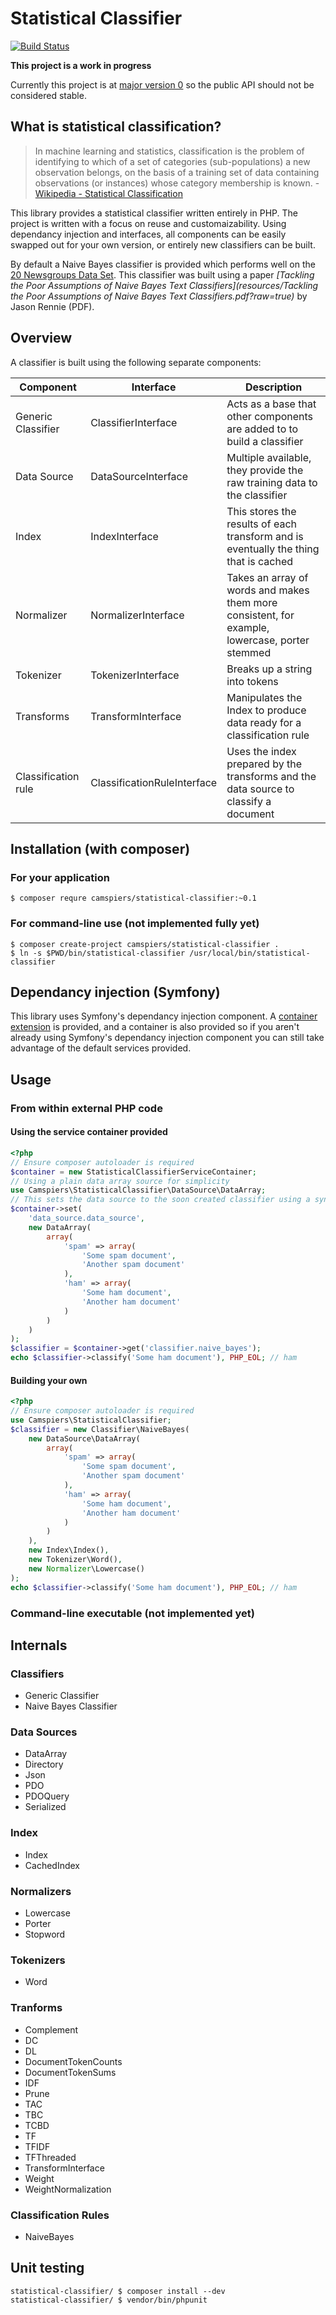 # Statistical Classifier

[![Build Status](https://travis-ci.org/camspiers/statistical-classifier.png?branch=master)](https://travis-ci.org/camspiers/statistical-classifier)

**This project is a work in progress**

Currently this project is at [major version 0](http://semver.org/) so the public API should not be considered stable.

## What is statistical classification?

> In machine learning and statistics, classification is the problem of identifying to which of a set of categories (sub-populations) a new observation belongs, on the basis of a training set of data containing observations (or instances) whose category membership is known. - [Wikipedia - Statistical Classification](http://en.wikipedia.org/wiki/Statistical_classification)

This library provides a statistical classifier written entirely in PHP. The project is written with a focus on reuse and customaizability. Using dependancy injection and interfaces, all components can be easily swapped out for your own version, or entirely new classifiers can be built.

By default a Naive Bayes classifier is provided which performs well on the [20 Newsgroups Data Set](http://qwone.com/~jason/20Newsgroups/). This classifier was built using a paper *[Tackling the Poor Assumptions of Naive Bayes Text Classifiers](resources/Tackling the Poor Assumptions of Naive Bayes Text Classifiers.pdf?raw=true)* by Jason Rennie (PDF).

## Overview

A classifier is built using the following separate components:

| Component | Interface | Description |
| --------- | --------- | ----------- |
| Generic Classifier | ClassifierInterface | Acts as a base that other components are added to to build a classifier |
| Data Source | DataSourceInterface | Multiple available, they provide the raw training data to the classifier |
| Index | IndexInterface | This stores the results of each transform and is eventually the thing that is cached |
| Normalizer | NormalizerInterface | Takes an array of words and makes them more consistent, for example, lowercase, porter stemmed |
| Tokenizer | TokenizerInterface | Breaks up a string into tokens |
| Transforms | TransformInterface | Manipulates the Index to produce data ready for a classification rule |
| Classification rule | ClassificationRuleInterface | Uses the index prepared by the transforms and the data source to classify a document |

## Installation (with composer)

### For your application

    $ composer requre camspiers/statistical-classifier:~0.1

### For command-line use (not implemented fully yet)

	$ composer create-project camspiers/statistical-classifier .
	$ ln -s $PWD/bin/statistical-classifier /usr/local/bin/statistical-classifier

## Dependancy injection (Symfony)

This library uses Symfony's dependancy injection component. A [container extension](http://symfony.com/doc/2.1/components/dependency_injection/compilation.html) is provided, and a container is also provided so if you aren't already using Symfony's dependancy injection component you can still take advantage of the default services provided.

## Usage

### From within external PHP code

#### Using the service container provided

```php
<?php
// Ensure composer autoloader is required
$container = new StatisticalClassifierServiceContainer;
// Using a plain data array source for simplicity
use Camspiers\StatisticalClassifier\DataSource\DataArray;
// This sets the data source to the soon created classifier using a synthetic symfony service
$container->set(
    'data_source.data_source',
    new DataArray(
        array(
            'spam' => array(
                'Some spam document',
                'Another spam document'
            ),
            'ham' => array(
                'Some ham document',
                'Another ham document'
            )
        )
    )
);
$classifier = $container->get('classifier.naive_bayes');
echo $classifier->classify('Some ham document'), PHP_EOL; // ham
```

#### Building your own

```php
<?php
// Ensure composer autoloader is required
use Camspiers\StatisticalClassifier;
$classifier = new Classifier\NaiveBayes(
    new DataSource\DataArray(
        array(
            'spam' => array(
                'Some spam document',
                'Another spam document'
            ),
            'ham' => array(
                'Some ham document',
                'Another ham document'
            )
        )
    ),
    new Index\Index(),
    new Tokenizer\Word(),
    new Normalizer\Lowercase()
);
echo $classifier->classify('Some ham document'), PHP_EOL; // ham
```


### Command-line executable (not implemented yet)

## Internals

### Classifiers

* Generic Classifier
* Naive Bayes Classifier

### Data Sources

* DataArray
* Directory
* Json
* PDO
* PDOQuery
* Serialized

### Index

* Index
* CachedIndex

### Normalizers

* Lowercase
* Porter
* Stopword

### Tokenizers

* Word

### Tranforms

* Complement
* DC
* DL
* DocumentTokenCounts
* DocumentTokenSums
* IDF
* Prune
* TAC
* TBC
* TCBD
* TF
* TFIDF
* TFThreaded
* TransformInterface
* Weight
* WeightNormalization

### Classification Rules

* NaiveBayes

## Unit testing

	statistical-classifier/ $ composer install --dev
	statistical-classifier/ $ vendor/bin/phpunit

